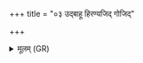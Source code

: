 +++
title = "०३ उद्बाहू हिरण्यजिद् गोजिद्"

+++
<details><summary>मूलम् (GR)</summary>

उद्बाहू हिरण्यजिद्  
गोजिद् अश्वजितौ भरे ।  
व्याघ्रो जघ्निवाꣳ इव-  
-उत् तिष्ठाधिदेवनात् ॥
</details>